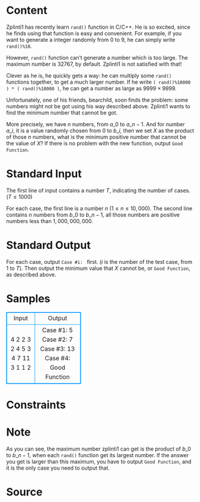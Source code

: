 
# Content

Zplinti1 has recently learn `rand()` function in C/C++. He is so excited, since he finds using that function is easy and convenient. For example, if you want to generate a integer randomly from $0$ to $9$, he can simply write `rand()%10`.

However, `rand()` function can’t generate a number which is too large. The maximum number is $32767$, by default. Zplinti1 is not satisfied with that!

Clever as he is, he quickly gets a way: he can multiply some `rand()` functions together, to get a much larger number. If he write `( rand()%10000 ) * ( rand()%10000 )`, he can get a number as large as $9999\times 9999$.

Unfortunately, one of his friends, bearchild, soon finds the problem: some numbers might not be got using his way described above. Zplinti1 wants to find the minimum number that cannot be got.

More precisely, we have $n$ numbers, from $a\_0$ to $a\_{n-1}$. And for number $a\_i$, it is a value randomly chosen from $0$ to $b\_i$, then we set $X$ as the product of those $n$ numbers, what is the minimum positive number that cannot be the value of $X$? If there is no problem with the new function, output `Good Function`.

# Standard Input

The first line of input contains a number $T$, indicating the number of cases. ($T\leq 1000$)

For each case, the first line is a number $n$ ($1\leq n \leq 10,000$). The second line contains $n$ numbers from $b\_0$ to $b\_{n-1}$, all those numbers are positive numbers less than $1,000,000,000$.

# Standard Output

For each case, output `Case #i: ` first. ($i$ is the number of the test case, from $1$ to $T$). Then output the minimum value that $X$ cannot be, or `Good Function`, as described above.

# Samples

<style>
        table,table tr th, table tr td { border:1px solid #0094ff; }
        table { width: 200px; min-height: 25px; line-height: 25px; text-align: center; border-collapse: collapse;}   
    </style>
<table>
	<tr>
		<td>Input</td>
		<td>Output</td>
	</tr>
<tr><td>4
2
2 3
2
4 5
3
4 7 11
3
1 1 2</td><td>Case #1: 5
Case #2: 7
Case #3: 13
Case #4: Good Function</td></tr></table>


# Constraints



# Note

As you can see, the maximum number zplinti1 can get is the product of $b\_0$ to $b\_{n-1}$, when each `rand()` function get its largest number. If the answer you get is larger than this maximum, you have to output `Good Function`, and it is the only case you need to output that.

# Source


